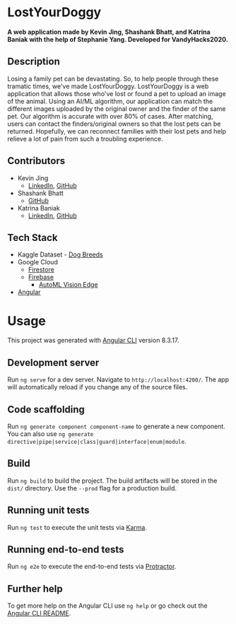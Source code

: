 # LostYourDoggy

**A web application made by Kevin Jing, Shashank Bhatt, and Katrina Baniak with the help of Stephanie Yang. Developed for VandyHacks2020.**

## Description
Losing a family pet can be devastating. So, to help people through these tramatic times, we've made LostYourDoggy. LostYourDoggy is a web application that allows those who've lost or found a pet to upload an image of the animal. Using an AI/ML algorithm, our application can match the different images uploaded by the original owner and the finder of the same pet. Our algorithm is accurate with over 80% of cases. After matching, users can contact the finders/original owners so that the lost pets can be returned. Hopefully, we can reconnect families with their lost pets and help relieve a lot of pain from such a troubling experience. 

## Contributors

- Kevin Jing
    - [LinkedIn](https://www.linkedin.com/in/kevin-jing-248958195/), [GitHub](https://github.com/khjing8/)
- Shashank Bhatt
    - [GitHub](https://github.com/ssbhatt4321)
- Katrina Baniak
    - [LinkedIn](https://www.linkedin.com/in/katrina-baniak/), [GitHub](https://github.com/kabaniak)

## Tech Stack

- Kaggle Dataset - [Dog Breeds](https://www.kaggle.com/jessicali9530/stanford-dogs-dataset)
- Google Cloud
    - [Firestore](https://cloud.google.com/firestore)
    - [Firebase](https://firebase.google.com/)
        - [AutoML Vision Edge](https://firebase.google.com/docs/ml/automl-image-labeling)
- [Angular](https://angular.io/)

# Usage

This project was generated with [Angular CLI](https://github.com/angular/angular-cli) version 8.3.17.

## Development server

Run `ng serve` for a dev server. Navigate to `http://localhost:4200/`. The app will automatically reload if you change any of the source files.

## Code scaffolding

Run `ng generate component component-name` to generate a new component. You can also use `ng generate directive|pipe|service|class|guard|interface|enum|module`.

## Build

Run `ng build` to build the project. The build artifacts will be stored in the `dist/` directory. Use the `--prod` flag for a production build.

## Running unit tests

Run `ng test` to execute the unit tests via [Karma](https://karma-runner.github.io).

## Running end-to-end tests

Run `ng e2e` to execute the end-to-end tests via [Protractor](http://www.protractortest.org/).

## Further help

To get more help on the Angular CLI use `ng help` or go check out the [Angular CLI README](https://github.com/angular/angular-cli/blob/master/README.md).
